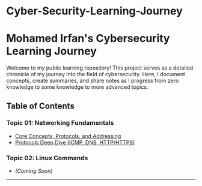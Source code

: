 # Cyber-Security-Learning-Journey
# Mohamed Irfan's Cybersecurity Learning Journey

Welcome to my public learning repository! This project serves as a detailed chronicle of my journey into the field of cybersecurity. Here, I document concepts, create summaries, and share notes as I progress from zero knowledge to some knowledge to more advanced topics.

## Table of Contents

### Topic 01: Networking Fundamentals
* [Core Concepts, Protocols, and Addressing](./01-Networking/01-Core-Concepts.md)
* [Protocols Deep Dive (ICMP, DNS, HTTP/HTTPS)](./01-Networking/02-Protocols-Deep-Dive.md)


### Topic 02:  Linux Commands
* *(Coming Soon)*

---
